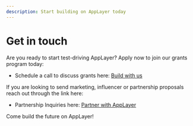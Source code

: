 ```yaml
---
description: Start building on AppLayer today
---
```


# Get in touch

Are you ready to start test-driving AppLayer? Apply now to join our grants program today:

* Schedule a call to discuss grants here: [Build with us](https://calendly.com/d/2nd-d82-dsj)

If you are looking to send marketing, influencer or partnership proposals reach out through the link here:

* Partnership Inquiries here: [Partner with AppLayer](https://calendly.com/d/2nd-d82-dsj)

Come build the future on AppLayer!

